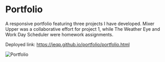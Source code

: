 # Portfolio

A responsive portfolio featuring three projects I have developed. Mixer Upper was a collaborative effort for project 1, while The Weather Eye and Work Day Scheduler were homework assignments. 

Deployed link: https://jeqp.github.io/portfolio/portfolio.html

![Portfolio](https://github.com/JEQP/portfolio/blob/master/portfoliocap.jpg)

